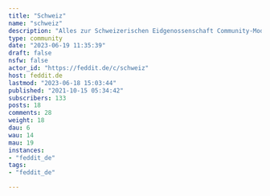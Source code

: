 ```yaml
---
title: "Schweiz" 
name: "schweiz"
description: "Alles zur Schweizerischen Eidgenossenschaft Community-Mods gesucht!::: spoiler Attribution[Ricardo Gomez Angel](https://unsplash.com/@rgaleriacom?utm_source=unsplash&utm_medium=referral&utm_content=creditCopyText) / [Unsplash](https://unsplash.com/de/fotos/58uZCE8zrdk?utm_source=unsplash&utm_medium=referral&utm_content=creditCopyText):::"
type: community
date: "2023-06-19 11:35:39"
draft: false
nsfw: false
actor_id: "https://feddit.de/c/schweiz"
host: feddit.de
lastmod: "2023-06-18 15:03:44"
published: "2021-10-15 05:34:42"
subscribers: 133
posts: 18
comments: 28
weight: 18
dau: 6
wau: 14
mau: 19
instances:
- "feddit_de"
tags: 
- "feddit_de"

---
```


